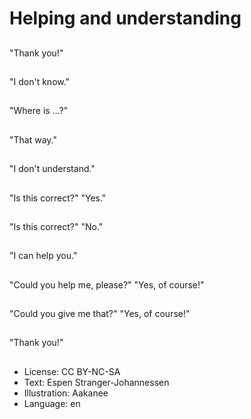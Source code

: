 # Helping and understanding

##
"Thank you!"

##
"I don't know."

##
"Where is …?"

##
"That way."

##
"I don't understand."

##
"Is this correct?"
"Yes."

##
"Is this correct?"
"No."

##
"I can help you."

##
"Could you help me, please?"
"Yes, of course!"

##
"Could you give me that?"
"Yes, of course!"

##
"Thank you!"

##
* License: CC BY-NC-SA
* Text: Espen Stranger-Johannessen
* Illustration: Aakanee
* Language: en
